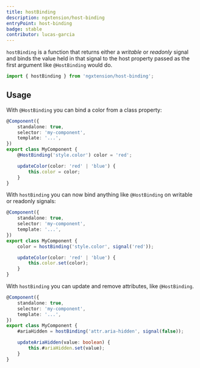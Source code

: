 ```yaml
---
title: hostBinding
description: ngxtension/host-binding
entryPoint: host-binding
badge: stable
contributor: lucas-garcia
---
```


`hostBinding` is a function that returns either a _writable_ or _readonly_ signal and binds the value held in that signal to the host property passed as the first argument like `@HostBinding` would do.

```ts
import { hostBinding } from 'ngxtension/host-binding';
```

## Usage

With `@HostBinding` you can bind a color from a class property:

```ts
@Component({
	standalone: true,
	selector: 'my-component',
	template: '...',
})
export class MyComponent {
	@HostBinding('style.color') color = 'red';

	updateColor(color: 'red' | 'blue') {
		this.color = color;
	}
}
```

With `hostBinding` you can now bind anything like `@HostBinding` on writable or readonly signals:

```ts
@Component({
	standalone: true,
	selector: 'my-component',
	template: '...',
})
export class MyComponent {
	color = hostBinding('style.color', signal('red'));

	updateColor(color: 'red' | 'blue') {
		this.color.set(color);
	}
}
```

With `hostBinding` you can update and remove attributes, like `@HostBinding`.

```ts
@Component({
	standalone: true,
	selector: 'my-component',
	template: '...',
})
export class MyComponent {
	#ariaHidden = hostBinding('attr.aria-hidden', signal(false));

	updateAriaHidden(value: boolean) {
		this.#ariaHidden.set(value);
	}
}
```
